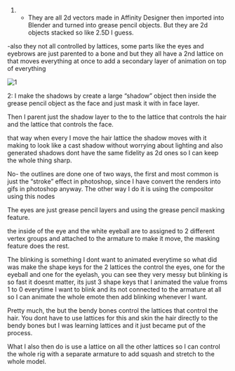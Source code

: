 1. - They are all 2d vectors made in Affinity Designer then imported into Blender and turned into grease pencil objects. But they are 2d objects stacked so like 2.5D I guess.

-also they not all controlled by lattices, some parts like the eyes and eyebrows are just parented to a bone and but they all have a 2nd lattice on that moves everything at once to add a secondary layer of animation on top of everything


![1](https://github.com/yaseenbrown/QnA/assets/38442534/ae4bb3f3-4199-4a7b-9222-f81a08f43b25)


2: I make the shadows by create a large “shadow” object then inside the grease pencil object as the  face and just mask it with in face layer.


Then I parent just the shadow layer to the to the lattice that controls the hair and the lattice that controls the face. 


that way when every I move the hair lattice the shadow moves with it making to look like a cast shadow without worrying about lighting and also generated shadows dont have the same fidelity as 2d ones so I can keep the whole thing sharp. 





No- the outlines are done one of two ways, the first and most common is just the “stroke” effect in photoshop, since I have convert the renders into gifs in photoshop anyway. 
The other way I do it is using the compositor using this nodes




The eyes are just grease pencil layers and using the grease pencil masking feature.

the inside of the eye and the white eyeball are to assigned to 2 different vertex groups and attached to the armature to make it move, the masking feature does the rest.


The blinking is something I dont want to animated everytime so what did was make the shape keys for the 2 lattices the control the eyes, one for the eyeball and one for the eyelash, you can see they very messy but blinking is so fast it doesnt matter, its just 3 shape keys that I animated the value froms 1 to 0 everytime I want to blink  and its not connected to the armature at all so I can animate the whole emote then add blinking whenever I want.



Pretty much, the but the bendy bones control the lattices that control the hair. You dont have to use lattices for this and skin the hair directly to the bendy bones but I was learning lattices and it just became put of the process.

What I also then do is use a lattice on all the other lattices so I can control the whole rig with a separate armature to add squash and stretch to the whole model. 


